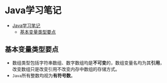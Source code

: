 # Java学习笔记


- [Java学习笔记](#java学习笔记)
  - [基本变量类型要点](#基本变量类型要点)

## 基本变量类型要点
- 数组类型包括字符串数组、数字数组均是**不可变**的，数组变量名均为其**引用**，改变数组只是改变引用不改变内存中数组的存储方式。
- `Java`所有整数均视为**有符号数**。